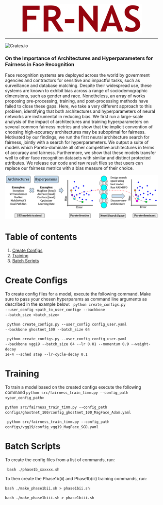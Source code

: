 <br/>
<p align="center"><img src="img/fr-nas-logo.png" width=400 /></p>

----
![Crates.io](https://img.shields.io/crates/l/Ap?color=orange)

### On the Importance of Architectures and Hyperparameters for Fairness in Face Recognition

Face recognition systems are deployed across the world by government agencies and contractors for sensitive and impactful tasks, such as surveillance and database matching.  Despite their widespread use, these systems are known to exhibit bias across a range of sociodemographic dimensions, such as gender and race.  Nonetheless, an array of works proposing pre-processing, training, and post-processing methods have failed to close these gaps. Here, we take a very different approach to this problem, identifying that both architectures and hyperparameters of neural networks are instrumental in reducing bias. We first run a large-scale analysis of the impact of architectures and training hyperparameters on several common fairness metrics and show that the implicit convention of choosing high-accuracy architectures may be suboptimal for fairness. Motivated by our findings, we run the first neural architecture search for fairness, jointly with a search for hyperparameters. We output a suite of models which Pareto-dominate all other competitive architectures in terms of accuracy and fairness. Furthermore, we show that these models transfer well to other face recognition datasets with similar and distinct protected attributes. We release our code and raw result files so that users can replace our fairness metrics with a bias measure of their choice. 
<p align="center"><img src="img/fr-nas-overview.png" width=700 /></p>

# Table of contents
1. [Create Configs](#CreateConfigs)
2. [Training](#Training)
2. [Batch Scripts](#BatchScripts)

# Create Configs <a name="CreateConfigs"></a>

To create config files for a model, execute the following command. Make sure to pass your chosen hyperparams as command line arguments as described in the example below:
<code> python create_configs.py --user_config <path_to_user_config> --backbone <backbone> --batch_size <batch_size> </code> 
 
<code> python create_configs.py --user_config config_user.yaml --backbone  ghostnet_100 --batch_size 64</code>
 
<code> python create_configs.py --user_config config_user.yaml --backbone vgg19 --batch_size 64 --lr 0.01 --momentum 0.9 --weight-decay 1e-4 --sched step --lr-cycle-decay 0.1 </code>

# Training <a name="Training"></a>

To train a model based on the created configs execute the following command
<code>python src/fairness_train_timm.py --config_path <your_config_path> </code> 
 
<code>python src/fairness_train_timm.py --config_path configs/ghostnet_100/config_ghostnet_100_MagFace_Adam.yaml </code>
 
<code> python src/fairness_train_timm.py --config_path configs/vgg19/config_vgg19_MagFace_SGD.yaml </code> 

# Batch Scripts <a name="BatchScripts"></a>

To create the config files from a list of commands, run:

 <code> bash ./phase1b_xxxxxx.sh</code>

To then create the Phase1b(ii) and Phase1b(iii) training commands, run:

 <code>bash ./make_phase1bii.sh > phase1bii.sh</code>
 
<code>bash ./make_phase1biii.sh > phase1biii.sh</code>
